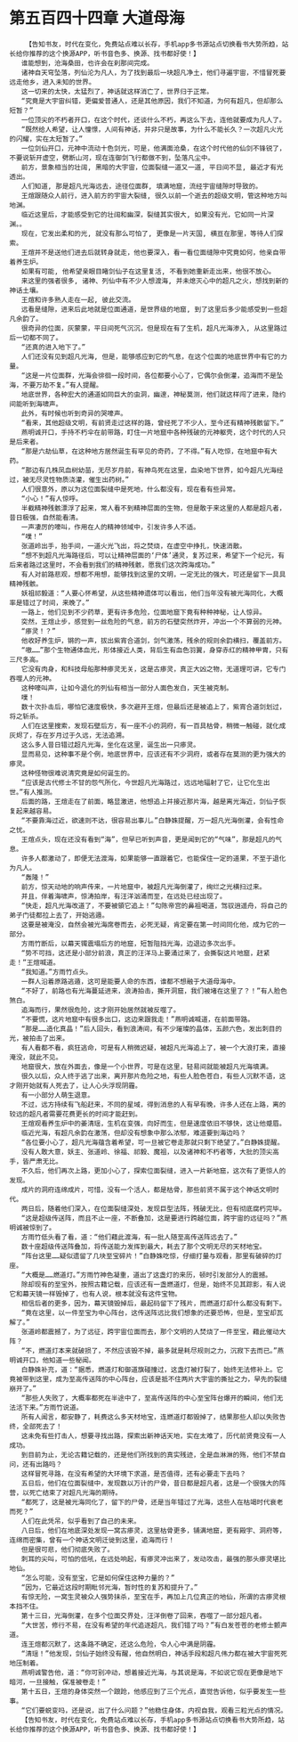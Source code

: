 # 第五百四十四章 大道母海
        【告知书友，时代在变化，免费站点难以长存，手机app多书源站点切换看书大势所趋，站长给你推荐的这个换源APP，听书音色多、换源、找书都好使！】
       谁能想到，沧海桑田，也许会在刹那间完成。
       诸神自天穹坠落，列仙沦为凡人，为了找到最后一块超凡净土，他们寻遍宇宙，不惜冒死要远走他乡，进入未知的世界。
       这一切来的太快，太猛烈了，神话就这样消亡了，世界归于正常。
       “究竟是大宇宙纠错，更偏爱普通人，还是其他原因，我们不知道，为何有超凡，但却那么短暂？”
       一位顶尖的不朽者开口，在这个时代，还谈什么不朽，再这么下去，连他就要成为凡人了。
       “既然给人希望，让人憧憬，人间有神话，并非只是故事，为什么不能长久？一次超凡火光的闪耀，实在太短暂了。”
       一位剑仙开口，元神中流动十色剑光，可是，他满面沧桑，在这个时代他的仙剑不锋锐了，不要说斩开虚空，劈断山河，现在连御剑飞行都做不到，坠落凡尘中。
       前方，景象相当的壮阔, 黑暗的大宇宙，位面裂缝一道又一道, 平日间不显, 最近才有光透出。
       人们知道, 那是超凡光海远去，途径位面群, 填满地窟，流经宇宙缝隙时导致的。
       王煊跟随众人前行，进入前方的宇宙大裂缝, 很久以前一个逝去的超级文明，管这种地方叫地渊。
       临近这里后，才能感受到它的壮阔和幽深，裂缝其实很大, 如果没有光，它如同一片深渊。。
       现在，它发出柔和的光, 就没有那么可怕了, 更像是一片天国, 横亘在那里，等待人们探索。
       王煊并不是送他们进去后就转身就走，他也要深入，看一看位面缝隙中究竟如何，他亲自带着养生炉。
       如果有可能, 他希望亲眼目睹剑仙子在这里复活, 不看到她重新走出来，他很不放心。
       来这里的强者很多, 诸神、列仙中有不少人想渡海, 并未熄灭心中的超凡之火，想找到新的神话土壤。
       王煊和许多熟人走在一起, 彼此交流。
       远看是缝隙，进来后此地就是位面通道，是世界级的地窟, 到了这里后多少能感受到一些超凡余韵了。
       很奇异的位面，灰蒙蒙，平日间死气沉沉，但是现在有了生机，超凡光海渗入, 从这里路过后一切都不同了。
       “还真的进入地下了。”
       人们还没有见到超凡光海, 但是，能够感应到它的气息，在这个位面的地底世界中有它的力量。
       “这是一片位面群，光海会徘徊一段时间，各位都要小心了，它偶尔会倒灌，追海而不是坠海，不要万劫不复。”有人提醒。
       地底世界，各种宏大的通道如同巨大的虫洞，幽邃，神秘莫测，他们就这样闯了进来，隐约间能听到海啸声。
       此外，有时候也听到奇异的哭嚎声。
       “看来，其他超级文明，有前贤走过这样的路，曾经死了不少人，至今还有精神残骸留下。”
       燕明诚开口，手持不朽伞在前带路，盯住一片地窟中各种残破的元神躯壳，这个时代的人只是后来者。
       “那是六劫仙草，在这种地方居然诞生有罕见的奇药，了不得。”有人吃惊，在地窟中有大药。
       “那边有几株凤血树幼苗，无尽岁月前，有神鸟死在这里，血染地下世界，如今超凡光海经过，被无尽灵性物质浇灌，催生出药树。”
       人们很意外，原以为这位面裂缝中是死地，什么都没有，现在看有些异常。
       “小心！”有人惊呼。
       半截精神残骸漂浮了起来，常人看不到精神层面的生物，但是敢于来这里的人都是超凡者，昔日极强，自然能看清。
       一声凄厉的嚎叫，作用在人的精神领域中，引发许多人不适。
       “噗！”
       张道岭出手，抬手间，一道火光飞出，将之焚烧，在虚空中挣扎，快速消散。
       “想不到超凡光海路径后，可以让精神层面的‘尸体’通灵，复苏过来，希望下一个纪元，有后来者路过这里时，不会看到我们的精神残骸，愿我们这次跨海成功。”
       有人对前路悲观，想都不用想，能够找到这里的文明，一定无比的强大，可还是留下一具具精神残骸。
       妖祖祁毅道：“人要心怀希望，从这些精神遗体可以看出，他们当年没有被光海同化，大概率是错过了时间，来晚了。”
       一路上，他们见到不少药草，更有许多危险，位面地窟下竟有种种神秘，让人惊异。
       突然，王煊止步，感觉到一丝危险的气息，前方的石壁突然炸开，冲出一个不算弱的元神。
       “瘆灵！？”
       他收好养生炉，锵的一声，拔出紫宵合道剑，剑气激荡，残余的规则余韵横扫，覆盖前方。
       “嗷……”那个生物通体血光，形体接近人类，背后生有血色羽翼，身穿赤红的精神甲胄，只有三尺多高。
       它没有肉身，和科技母船那种瘆灵无关，这是古瘆灵，真正大凶之物，无道理可讲，它专门吞噬人的元神。
       这种嚎叫声，让如今退化的列仙有相当一部分人面色发白，天生被克制。
       噗！
       数十次扑击后，哪怕它速度极快，多次避开王煊，但最后还是被追上了，紫宵合道剑划过，将之斩杀。
       人们在这里搜索，发现石壁后方，有一座不小的洞府，有一百具枯骨，稍微一触碰，就化成灰烬了，存在岁月过于久远，无法追溯。
       这么多人昔日错过超凡光海，坐化在这里，诞生出一只瘆灵。
       显而易见，这种事不是个例，地底世界中，应该还有不少洞府，或者存在莫测的更为强大的瘆灵。
       这种怪物很难说清究竟是如何诞生的。
       “应该是古代修士不甘的怨气所化，今世超凡光海路过，远远地辐射了它，让它化生出世。”有人推测。
       后面的路，王煊走在了前面，略显激进，他想追上并接近那片海，越是离光海近，剑仙子恢复起来越容易。
       “不要靠海过近，欲速则不达，很容易出事儿。”白静姝提醒，万一超凡光海倒灌，会有性命之忧。
       王煊点头，现在还没有看到“海”，但早已听到声音，更是闻到它的“气味”，那是超凡的气息。
       许多人都激动了，即便无法渡海，如果能够一直跟着它，也能保住一定的道果，不至于退化为凡人。
       “轰隆！”
       前方，惊天动地的响声传来，一片地窟中，被超凡光海倒灌了，绚烂之光横扫过来。
       并且，伴着海啸声，惊涛拍岸，有汪洋汹涌而至，在远处已经出现了。
       “快走，超凡光海改道了，不要被領它追上！”勾陈帝宫的鼻祖喝道，驾驭逍遥舟，将自己的弟子门徒都拉上去了，开始逃遁。
       这要是被淹没，自然会被光海席卷而去，必死无疑，肯定要在第一时间同化他，成为它的一部分。
       方雨竹断后，以幕天镯震塌后方的地窟，短暂阻挡光海，边退边多次出手。
       “势不可挡，这还是小部分前浪，真正的汪洋马上要涌过来了，会撕裂这片地窟，赶紧走！”王煊喊道。
       “我知道。”方雨竹点头。
       一群人沿着原路逃遁，这可是能要人命的东西，谁都不想融于大道母海中。
       “不好了，前路也有光海蔓延进来，浪涛拍击，撕开洞窟，我们被堵在这里了？！”有人脸色煞白。
       追海而行，果然很危险，这才刚开始居然就被反噬了。
       “不要慌，这片地窟中有很多出口，这边来跟我走！”燕明诚喊道，在前面带路。
       “那是……造化真晶！”后人回头，看到浪涛间，有不少璀璨的晶体，五颜六色，发出刺目的光，被拍击了出来。
       有人看都不看，疯狂逃命，可是有人稍微迟疑，被超凡光海追上了，被一个大浪打来，直接淹没，就此不见。
       地窟很大，放在外面去，像是一个小世界，可是在这里，轻易间就能被超凡光海填满。
       很久以后，众人终于逃了出来，离开那片危险之地，有些人脸色苍白，有些人沉默不语，这才刚开始就有人死去了，让人心头浮现阴霾。
       有一小部分人萌生退意。
       不过，远方持续有飞船赶来，不同的星域，得到消息的人有早有晚，许多人还在上路，离的较远的超凡者需要花费更长的时间才能赶到。
       王煊观看养生炉中的姜清瑶，生机在变强，向好而生，但是速度依旧不够快，这让他蹙眉。
       临近光海，有超凡余韵在激荡，但却没有想象中那么浓郁，难道要到海边吗？
       “各位要小心了，超凡光海蕴含着希望，可一旦被它卷走那就只剩下绝望了。”白静姝提醒。
       没有人敢大意，妖主、张道岭、徐福、祁毅、魔祖，以及诸神和不朽者等，大批的顶尖高手，皆严肃无比。
       不久后，他们再次上路，更加小心了，探索位面裂缝，进入一片新地窟，这次有了更惊人的发现。
       成片的洞府连绵成片，可惜，没有一个活人，都是枯骨，那些前贤不属于这个神话文明时代。
       两日后，随着他们深入，在位面裂缝深处，发现巨型法阵，残破无比，但有彻底腐朽完毕。
       “这是超级传送阵，而且不止一座，不断叠加，这是要进行跨越位面，跨宇宙的远征吗？”燕明诚被惊到了。
       方雨竹低头看了看，道：“他们藉此渡海，有一批人随至高传送阵远去了。”
       数十座超级传送阵叠加，将传送能力发挥到最大，耗去了那个文明无尽的天材地宝。
       “阵台这里……疑似遗留了几块至宝碎片！”白静姝吃惊，仔细打量与观看，那里有破碎的灯座。
       “大概是……燃道灯。”方雨竹神色凝重，道出了这盏灯的来历，顿时引发部分人的震撼。
       除却现有的至宝外，按照古籍记载，应该还有一盏燃道灯，但是，始终不见其踪影，有人说它和幕天镜一样毁掉了，也有人说，根本就没有这件宝物。
       相信后者的更多，因为，幕天镜毁掉后，最起码留下了残片，而燃道灯却什么都没有剩下。
       “竟在这里，以一件至宝为中心阵台，这传送阵远比我们想象的还要恐怖，但是，至宝却瓦解了。”
       张道岭都震撼了，为了远征，跨宇宙位面而去，那个文明的人焚烧了一件至宝，藉此催动大阵？
       “不，燃道灯本来就破损了，不然应该毁不掉，最多就是耗尽规则之力，沉寂下去而已。”燕明诚开口，他知道一些秘闻。
       白静姝补充，道：“据悉，燃道灯和御道旗碰撞过，这盏灯被打裂了，始终无法修补上。它竟被带到这里，成为至高传送阵的中心阵台，应该是抵不住两片大宇宙的撕扯之力，早先的裂缝崩开了。”
       “那些人失败了，大概率都死在半途中了，至高传送阵的中心至宝阵台爆开的瞬间，他们无法活下来。”方雨竹说道。
       所有人闻言，都安静了，耗费这么多天材地宝，连燃道灯都毁掉了，结果那些人却以失败告终，全部死去了！
       这未免有些打击人，想要寻找出路，探索出新神话天地，实在太难了，历代前贤竟没有一人成功。
       到目前为止，无论古籍记载的，还是他们所找到的真实残迹，全是血淋淋的殇，他们不禁自问，还有出路吗？
       这样冒死寻路，在没有希望的大环境下求道，是否值得，还有必要走下去吗？
       五日后，他们在位面裂缝中，发现数以万计的尸骨，昔日都是超凡者，这是一个很强大的阵营，以死亡结束了对超凡光海的期待。
       “都死了，这是被光海同化了，留下的尸骨，还是当年错过了光海，这些人在枯竭时代衰老而死？”
       人们在此凭吊，似乎看到了自己的未来。
       八日后，他们在地底深处发现一窝古瘆灵，这里枯骨更多，铺满地窟，更有殿宇、洞府等，连绵而密集，曾有一个神话文明迁徙到这里，追海而行！
       但是很可悲，他们彻底失败了。
       刺耳的尖叫，可怕的低吼，在远处响起，有瘆灵冲出来了，发动攻击，最强的那头瘆灵堪比地仙。
       “怎么可能，没有至宝，它是如何保住这种力量的？”
       “因为，它最近这段时期毗邻光海，暂时性的复苏和提升了。”
       有惊无险，一窝生灵被众人强势抹杀，至宝在手，再加上几位真正的地仙，所谓的古瘆灵根本挡不住。
       第十三日，光海倒灌，在多个位面交界处，汪洋倒卷了回来，吞噬了一部分超凡者。
       “大世苦，修行不易，在没有希望的年代追逐超凡，我们错了吗？”有白发苍苍的老修士颤声道。
       连王煊都沉默了，这条路不确定，还这么危险，令人心中满是阴霾。
       “清瑶！”他发现，剑仙子始终没有醒，他自然明白，神话手段和超凡伟力都在被大宇宙死死地压制着。
       燕明诚警告他，道：“你可别冲动，想着接近光海，与其说是海，不如说它现在更像是地下暗河，一旦接触，保准被卷走！”
       第十五日，王煊的身体突然一个踉跄，他感应到了三个光点，直觉告诉他，似乎要发生一些事。
       “它们要蜕变吗，还是说，出了什么问题？”他稳住身体，内视自我，观看三粒光点的情况。
       【告知书友，时代在变化，免费站点难以长存，手机app多书源站点切换看书大势所趋，站长给你推荐的这个换源APP，听书音色多、换源、找书都好使！】